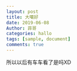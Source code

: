 ```yaml
---
layout: post
title: 大噶好
date: 2019-06-08
Author: 菲哥
categories: hallo
tags: [sample, document]
comments: true
---
```


所以以后有车车看了是吗XD
